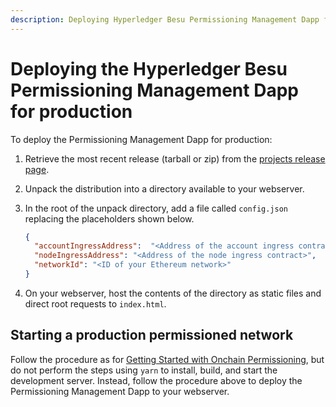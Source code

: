 ```yaml
---
description: Deploying Hyperledger Besu Permissioning Management Dapp for production
---
```


# Deploying the Hyperledger Besu Permissioning Management Dapp for production

To deploy the Permissioning Management Dapp for production:

1. Retrieve the most recent release (tarball or zip) from the [projects release page].

1. Unpack the distribution into a directory available to your webserver.

1. In the root of the unpack directory, add a file called `config.json` replacing the placeholders
   shown below.

     ```json tab="config.json"
     {
       "accountIngressAddress":  "<Address of the account ingress contract>",
       "nodeIngressAddress": "<Address of the node ingress contract>",
       "networkId": "<ID of your Ethereum network>"
     }
     ```

1. On your webserver, host the contents of the directory as static files and direct root requests
   to `index.html`.

## Starting a production permissioned network

Follow the procedure as for [Getting Started with Onchain Permissioning], but do not perform the
steps using `yarn` to install, build, and start the development server. Instead, follow the
procedure above to deploy the Permissioning Management Dapp to your webserver.

<!-- Links -->
[projects release page]: https://github.com/PegaSysEng/permissioning-smart-contracts/releases/latest
[Getting Started with Onchain Permissioning]: ../../Tutorials/Permissioning/Getting-Started-Onchain-Permissioning.md